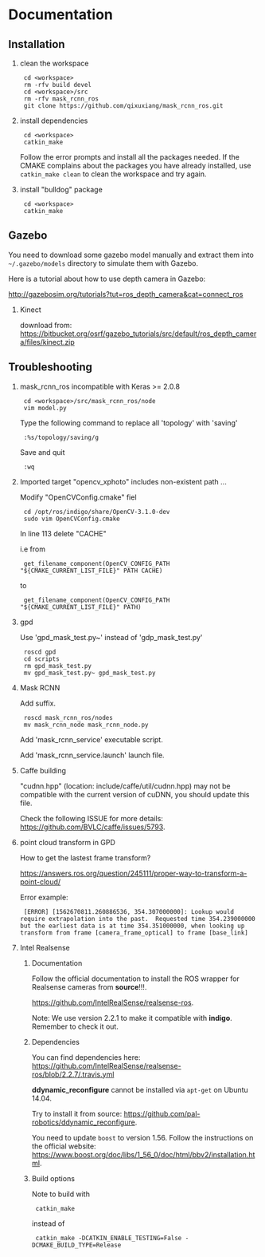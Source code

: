 # Documentation

## Installation

1. clean the workspace

        cd <workspace>
        rm -rfv build devel
        cd <workspace>/src
        rm -rfv mask_rcnn_ros
        git clone https://github.com/qixuxiang/mask_rcnn_ros.git

2. install dependencies

        cd <workspace>
        catkin_make

    Follow the error prompts and install all the packages needed. If the CMAKE complains
    about the packages you have already installed, use `catkin_make clean` to clean
    the workspace and try again.

3. install "bulldog" package

        cd <workspace>
        catkin_make

## Gazebo

You need to download some gazebo model manually and extract them into
`~/.gazebo/models` directory to simulate them with Gazebo.

Here is a tutorial about how to use depth camera in Gazebo:

http://gazebosim.org/tutorials?tut=ros_depth_camera&cat=connect_ros


1. Kinect

    download from: https://bitbucket.org/osrf/gazebo_tutorials/src/default/ros_depth_camera/files/kinect.zip



## Troubleshooting

1. mask_rcnn_ros incompatible with Keras >= 2.0.8

        cd <workspace>/src/mask_rcnn_ros/node
        vim model.py

    Type the following command to replace all 'topology' with 'saving'

        :%s/topology/saving/g
    
    Save and quit

        :wq

2. Imported target "opencv_xphoto" includes non-existent path ...

    Modify "OpenCVConfig.cmake" fiel

        cd /opt/ros/indigo/share/OpenCV-3.1.0-dev
        sudo vim OpenCVConfig.cmake

    In line 113 delete "CACHE"

    i.e from
        
        get_filename_component(OpenCV_CONFIG_PATH "${CMAKE_CURRENT_LIST_FILE}" PATH CACHE)

    to

        get_filename_component(OpenCV_CONFIG_PATH "${CMAKE_CURRENT_LIST_FILE}" PATH)

3. gpd

    Use 'gpd_mask_test.py~' instead of 'gdp_mask_test.py'

        roscd gpd
        cd scripts
        rm gpd_mask_test.py
        mv gpd_mask_test.py~ gpd_mask_test.py


4. Mask RCNN 

    Add suffix.

        roscd mask_rcnn_ros/nodes
        mv mask_rcnn_node mask_rcnn_node.py

    Add 'mask_rcnn_service' executable script.

    Add 'mask_rcnn_service.launch' launch file.

5. Caffe building

    "cudnn.hpp" (location: include/caffe/util/cudnn.hpp) may not be compatible 
    with the current version of cuDNN, you should update this file.

    Check the following ISSUE for more details: https://github.com/BVLC/caffe/issues/5793.

6. point cloud transform in GPD

    How to get the lastest frame transform?

    https://answers.ros.org/question/245111/proper-way-to-transform-a-point-cloud/

    Error example:
        
        [ERROR] [1562670811.260886536, 354.307000000]: Lookup would require extrapolation into the past.  Requested time 354.239000000 but the earliest data is at time 354.351000000, when looking up transform from frame [camera_frame_optical] to frame [base_link]

7. Intel Realsense

    1. Documentation
   
        Follow the official documentation to install the ROS wrapper for Realsense cameras from **source**!!!.

        https://github.com/IntelRealSense/realsense-ros.

        Note: We use version 2.2.1 to make it compatible with **indigo**. Remember to check it out.

    2. Dependencies

        You can find dependencies here: https://github.com/IntelRealSense/realsense-ros/blob/2.2.7/.travis.yml

        **ddynamic_reconfigure** cannot be installed via `apt-get` on Ubuntu 14.04.
        
        Try to install it from source: https://github.com/pal-robotics/ddynamic_reconfigure.

        You need to update `boost` to version 1.56. Follow the instructions on the official website:
        https://www.boost.org/doc/libs/1_56_0/doc/html/bbv2/installation.html.

    3. Build options

        Note to build with

            catkin_make
    
        instead of 

            catkin_make -DCATKIN_ENABLE_TESTING=False -DCMAKE_BUILD_TYPE=Release

